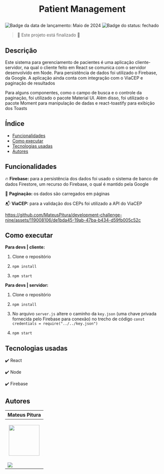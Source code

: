 <h1 align="center"> 
  <p>Patient Management</p> 
</h1> 

<p> 
  <img src="https://img.shields.io/badge/Release-May%202024-green" alt="Badge da data de lançamento: Maio de 2024">  
  <img src="https://img.shields.io/badge/Status-Closed-brightgreen" alt="Badge do status: fechado">  
</p> 

> :checkered_flag: Este projeto está finalizado :checkered_flag:  

## Descrição 

Este sistema para gerenciamento de pacientes é uma aplicação cliente-servidor, na qual o cliente feito em React se comunica com o servidor desenvolvido em Node. Para persistência de dados foi utilizado o Firebase, da Google. A aplicação ainda
conta com integração com o ViaCEP e paginação de resultados

Para alguns componentes, como o campo de busca e o controle da paginação, foi utilizado o pacote Material UI. Além disso, foi utilizado o pacote Moment para manipulação de dadas e react-toastify para exibição dos Toasts

## Índice 

- [Funcionalidades](#funcionalidades) 
- [Como executar](#como-executar) 
- [Tecnologias usadas](#tecnologias-usadas) 
- [Autores](#autores) 

## Funcionalidades 

:fire: **Firebase:** para a persistência dos dados foi usado o sistema de banco de dados Firestore, um recurso do Firebase, o qual é mantido pela Google 

:page_with_curl: **Paginação:** os dados são carregados em páginas

:mailbox_with_mail: **ViaCEP:** para a validação dos CEPs foi utilizado a API do ViaCEP 

https://github.com/MateusPitura/development-challenge-nine/assets/119008106/de1bda45-19ab-47ba-b434-d59fb005c52c

## Como executar 

**Para devs | cliente:** 

1. Clone o repositório

2. `npm install` 

3. `npm start`

**Para devs | servidor:** 

1. Clone o repositório

2. `npm install`

3. No arquivo `server.js` altere o caminho da `key.json` (uma chave privada fornecida pelo Firebase para conexão) no trecho de código `const credentials = require("../../key.json")`

4. `npm start`

## Tecnologias usadas 

:heavy_check_mark: React 

:heavy_check_mark: Node 
 
:heavy_check_mark: Firebase  

## Autores 

| Mateus Pitura | 
|------| 
| <p align="center"><img src="https://user-images.githubusercontent.com/119008106/227821967-fac62c31-0d62-485b-829e-ef56c033e21a.jpeg" width="100" height="100"></p> | 
| <a href="https://www.linkedin.com/in/mateuspitura/"><img src="https://img.shields.io/badge/LinkedIn-0077B5?style=for-the-badge&logo=linkedin&logoColor=white"> |
